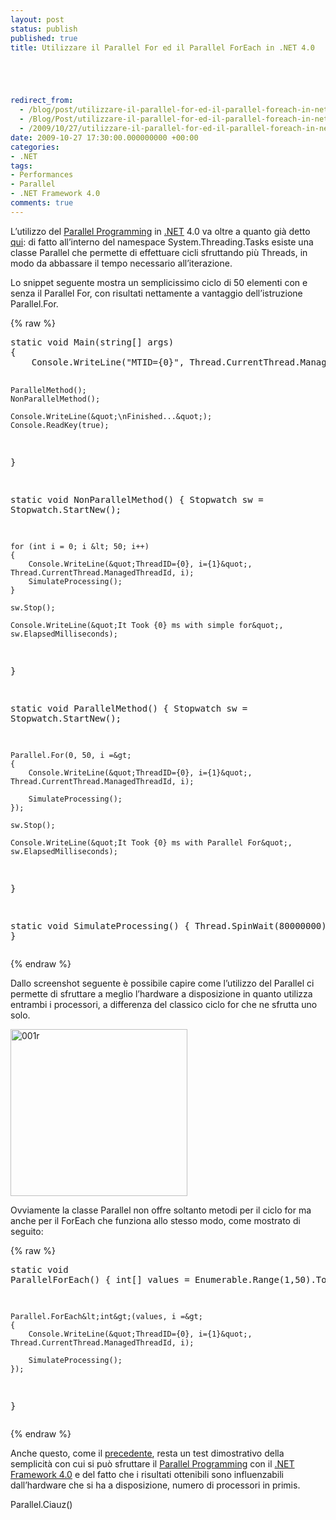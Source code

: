 ```yaml
---
layout: post
status: publish
published: true
title: Utilizzare il Parallel For ed il Parallel ForEach in .NET 4.0





redirect_from: 
  - /blog/post/utilizzare-il-parallel-for-ed-il-parallel-foreach-in-net-4-0/
  - /Blog/Post/utilizzare-il-parallel-for-ed-il-parallel-foreach-in-net-4-0/
  - /2009/10/27/utilizzare-il-parallel-for-ed-il-parallel-foreach-in-net-4-0/
date: 2009-10-27 17:30:00.000000000 +00:00
categories:
- .NET
tags:
- Performances
- Parallel
- .NET Framework 4.0
comments: true
---
```

<p>L’utilizzo del <a title="Parallel Programming" href="http://en.wikipedia.org/wiki/Parallel_computing" rel="nofollow" target="_blank">Parallel Programming</a> in <a title=".NET Framework" href="http://imperugo.tostring.it/categories/archive/.NET" target="_blank">.NET</a> 4.0 va oltre a quanto già detto <a title="Welcome Parallel Linq" href="http://imperugo.tostring.it/blog/post/welcome-parallel-linq" target="_blank">qui</a>: di fatto all’interno del namespace System.Threading.Tasks esiste una classe Parallel che permette di effettuare cicli sfruttando più Threads, in modo da abbassare il tempo necessario all’iterazione.</p>  <p>Lo snippet seguente mostra un semplicissimo ciclo di 50 elementi con e senza il Parallel For, con risultati nettamente a vantaggio dell’istruzione Parallel.For.</p>  {% raw %}<pre class="brush: csharp; ruler: true;">static void Main(string[] args)
{
    Console.WriteLine(&quot;MTID={0}&quot;, Thread.CurrentThread.ManagedThreadId);

    ParallelMethod();
    NonParallelMethod();
    
    Console.WriteLine(&quot;\nFinished...&quot;);
    Console.ReadKey(true);
}

static void NonParallelMethod()
{
    Stopwatch sw = Stopwatch.StartNew();

    for (int i = 0; i &lt; 50; i++)
    {
        Console.WriteLine(&quot;ThreadID={0}, i={1}&quot;, Thread.CurrentThread.ManagedThreadId, i);
        SimulateProcessing();
    }

    sw.Stop();

    Console.WriteLine(&quot;It Took {0} ms with simple for&quot;, sw.ElapsedMilliseconds);
}

static void ParallelMethod()
{
    Stopwatch sw = Stopwatch.StartNew();

    Parallel.For(0, 50, i =&gt;
    {
        Console.WriteLine(&quot;ThreadID={0}, i={1}&quot;, Thread.CurrentThread.ManagedThreadId, i);

        SimulateProcessing();
    });

    sw.Stop();

    Console.WriteLine(&quot;It Took {0} ms with Parallel For&quot;, sw.ElapsedMilliseconds);
}

static void SimulateProcessing()
{
    Thread.SpinWait(80000000);
}</pre>{% endraw %}

<p>Dallo screenshot seguente è possibile capire come l’utilizzo del Parallel ci permette di sfruttare a meglio l’hardware a disposizione in quanto utilizza entrambi i processori, a differenza del classico ciclo for che ne sfrutta uno solo.</p>

<p><a href="http://imperugo.tostring.it/Content/Uploaded/image/001r_2.jpg" rel="shadowbox"><img style="border-right-width: 0px; display: inline; border-top-width: 0px; border-bottom-width: 0px; border-left-width: 0px" title="001r" border="0" alt="001r" src="http://imperugo.tostring.it/Content/Uploaded/image/001r_thumb.jpg" width="283" height="267" /></a> </p>

<p>Ovviamente la classe Parallel non offre soltanto metodi per il ciclo for ma anche per il ForEach che funziona allo stesso modo, come mostrato di seguito:</p>

{% raw %}<pre class="brush: csharp; ruler: true;">static void ParallelForEach()
{
    int[] values = Enumerable.Range(1,50).ToArray();

    Parallel.ForEach&lt;int&gt;(values, i =&gt;
    {
        Console.WriteLine(&quot;ThreadID={0}, i={1}&quot;, Thread.CurrentThread.ManagedThreadId, i);

        SimulateProcessing();
    });
}</pre>{% endraw %}

<p>Anche questo, come il <a title="Welcome Parallel Linq" href="http://imperugo.tostring.it/blog/post/welcome-parallel-linq" target="_blank">precedente</a>, resta un test dimostrativo della semplicità con cui si può sfruttare il <a title="Parallel Programming" href="http://en.wikipedia.org/wiki/Parallel_computing" rel="nofollow" target="_blank">Parallel Programming</a> con il <a title=".NET Framework 4.0" href="http://imperugo.tostring.it/tags/archive/.net+framework+4.0" target="_blank">.NET Framework 4.0</a> e del fatto che i risultati ottenibili sono influenzabili dall’hardware che si ha a disposizione, numero di processori in primis.</p>

<p>Parallel.Ciauz()</p>
